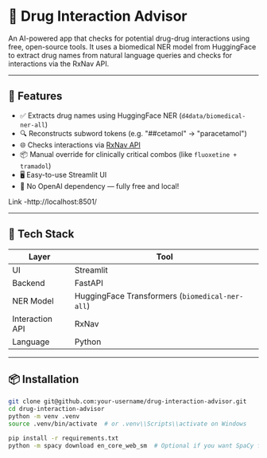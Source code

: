 # 💊 Drug Interaction Advisor

An AI-powered app that checks for potential drug-drug interactions using free, open-source tools. It uses a biomedical NER model from HuggingFace to extract drug names from natural language queries and checks for interactions via the RxNav API.

---

## 🚀 Features

- ✅ Extracts drug names using HuggingFace NER (`d4data/biomedical-ner-all`)
- 🔍 Reconstructs subword tokens (e.g. "##cetamol" → "paracetamol")
- 🌐 Checks interactions via [RxNav API](https://rxnav.nlm.nih.gov/)
- 📦 Manual override for clinically critical combos (like `fluoxetine + tramadol`)
- 🖥️ Easy-to-use Streamlit UI
- 🔐 No OpenAI dependency — fully free and local!

Link -http://localhost:8501/

---

## 🧠 Tech Stack

| Layer         | Tool                                      |
|---------------|-------------------------------------------|
| UI            | Streamlit                                 |
| Backend       | FastAPI                                   |
| NER Model     | HuggingFace Transformers (`biomedical-ner-all`) |
| Interaction API | RxNav                                    |
| Language      | Python                                     |

---

## 📦 Installation

```bash
git clone git@github.com:your-username/drug-interaction-advisor.git
cd drug-interaction-advisor
python -m venv .venv
source .venv/bin/activate  # or .venv\\Scripts\\activate on Windows

pip install -r requirements.txt
python -m spacy download en_core_web_sm  # Optional if you want SpaCy fallback
